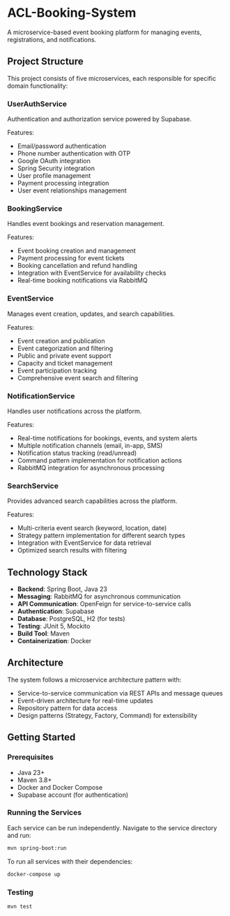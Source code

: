 # ACL-Booking-System

A microservice-based event booking platform for managing events, registrations, and notifications.

## Project Structure

This project consists of five microservices, each responsible for specific domain functionality:

### UserAuthService

Authentication and authorization service powered by Supabase.

Features:
- Email/password authentication
- Phone number authentication with OTP
- Google OAuth integration
- Spring Security integration
- User profile management
- Payment processing integration
- User event relationships management

### BookingService

Handles event bookings and reservation management.

Features:
- Event booking creation and management
- Payment processing for event tickets
- Booking cancellation and refund handling
- Integration with EventService for availability checks
- Real-time booking notifications via RabbitMQ

### EventService

Manages event creation, updates, and search capabilities.

Features:
- Event creation and publication
- Event categorization and filtering
- Public and private event support
- Capacity and ticket management
- Event participation tracking
- Comprehensive event search and filtering

### NotificationService

Handles user notifications across the platform.

Features:
- Real-time notifications for bookings, events, and system alerts
- Multiple notification channels (email, in-app, SMS)
- Notification status tracking (read/unread)
- Command pattern implementation for notification actions
- RabbitMQ integration for asynchronous processing

### SearchService

Provides advanced search capabilities across the platform.

Features:
- Multi-criteria event search (keyword, location, date)
- Strategy pattern implementation for different search types
- Integration with EventService for data retrieval
- Optimized search results with filtering

## Technology Stack

- **Backend**: Spring Boot, Java 23
- **Messaging**: RabbitMQ for asynchronous communication
- **API Communication**: OpenFeign for service-to-service calls
- **Authentication**: Supabase
- **Database**: PostgreSQL, H2 (for tests)
- **Testing**: JUnit 5, Mockito
- **Build Tool**: Maven
- **Containerization**: Docker

## Architecture

The system follows a microservice architecture pattern with:
- Service-to-service communication via REST APIs and message queues
- Event-driven architecture for real-time updates
- Repository pattern for data access
- Design patterns (Strategy, Factory, Command) for extensibility

## Getting Started

### Prerequisites

- Java 23+
- Maven 3.8+
- Docker and Docker Compose
- Supabase account (for authentication)

### Running the Services

Each service can be run independently. Navigate to the service directory and run:

```bash
mvn spring-boot:run
```

To run all services with their dependencies:

```bash
docker-compose up
```

### Testing

```bash
mvn test
```